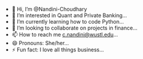- 👋 Hi, I’m @Nandini-Choudhary
- 👀 I’m interested in Quant and Private Banking...
- 🌱 I’m currently learning how to code Python...
- 💞️ I’m looking to collaborate on projects in finance...
- 📫 How to reach me c.nandini@wustl.edu...
- 😄 Pronouns: She/her...
- ⚡ Fun fact: I love all things business...

<!---
Nandini-choudhary/Nandini-choudhary is a ✨ special ✨ repository because its `README.md` (this file) appears on your GitHub profile.
You can click the Preview link to take a look at your changes.
--->
